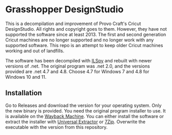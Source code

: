 # Grasshopper DesignStudio

This is a decompilation and improvement of Provo Craft's Cricut DesignStudio. All rights and copyright goes to them. However, they have not supported the software since at least 2013. The first and second generation Cricut machines are no longer supported and no longer work with any supported software. This repo is an attempt to keep older Cricut machines working and out of landfills.

The software has been decompiled with [ILSpy](https://github.com/icsharpcode/ILSpy) and rebuilt with newer versions of .net. The original program was .net 2.0, and the versions provided are .net 4.7 and 4.8. Choose 4.7 for Windows 7 and 4.8 for Windows 10 and 11.

## Installation

Go to Releases and download the version for your operating system. Only the new binary is provided. You need the original program installer to use. It is available on the [Wayback Machine](https://web.archive.org/web/20130510081648/http://mirror.cricut.com/cds/fontpack/CDS_10404220.exe).
You can either install the software or extract the installer with [Universal Extractor](https://github.com/Bioruebe/UniExtract2) or [7Zip](https://www.7-zip.org/download.html).
Overwrite the executable with the version from this repository.
